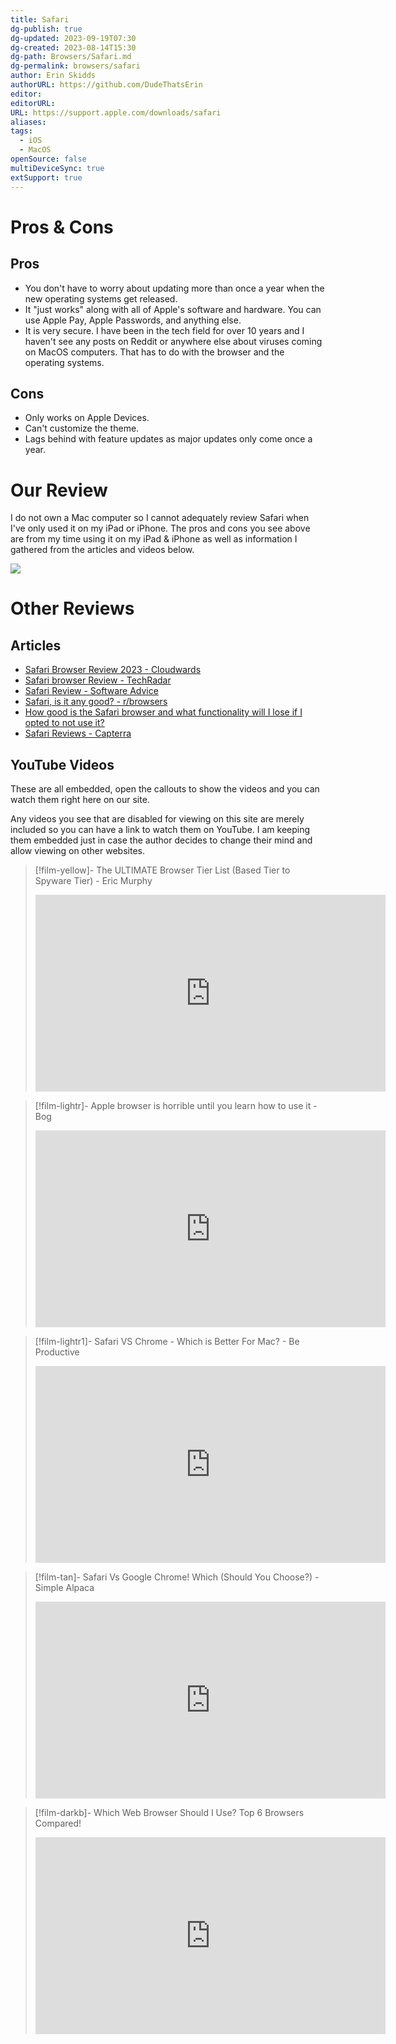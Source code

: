 ```yaml
---
title: Safari
dg-publish: true
dg-updated: 2023-09-19T07:30
dg-created: 2023-08-14T15:30
dg-path: Browsers/Safari.md
dg-permalink: browsers/safari
author: Erin Skidds
authorURL: https://github.com/DudeThatsErin
editor: 
editorURL: 
URL: https://support.apple.com/downloads/safari
aliases: 
tags:
  - iOS
  - MacOS
openSource: false
multiDeviceSync: true
extSupport: true
---
```

# Pros & Cons
## Pros
- You don't have to worry about updating more than once a year when the new operating systems get released.
- It "just works" along with all of Apple's software and hardware. You can use Apple Pay, Apple Passwords, and anything else.
- It is very secure. I have been in the tech field for over 10 years and I haven't see any posts on Reddit or anywhere else about viruses coming on MacOS computers. That has to do with the browser and the operating systems.
## Cons
- Only works on Apple Devices.
- Can't customize the theme.
- Lags behind with feature updates as major updates only come once a year.
# Our Review
I do not own a Mac computer so I cannot adequately review Safari when I've only used it on my iPad or iPhone. The pros and cons you see above are from my time using it on my iPad & iPhone as well as information I gathered from the articles and videos below.

![](https://www.apple.com/v/safari/p/images/overview/safari_hero__fkzc2y65q5u2_large_2x.jpg)
# Other Reviews
## Articles
- [Safari Browser Review 2023 - Cloudwards](https://www.cloudwards.net/safari-review/#:~:text=Safari%20ranks%20pretty%20high%20for,use%20Apple%20Pay%20in%2Dbrowser.)
- [Safari browser Review - TechRadar](https://www.techradar.com/reviews/safari-browser)
- [Safari Review - Software Advice](https://www.softwareadvice.com/browser/safari-profile/reviews/)
- [Safari, is it any good? - r/browsers](https://www.reddit.com/r/browsers/comments/xvh108/safari_is_it_any_good/)
- [How good is the Safari browser and what functionality will I lose if I opted to not use it?](https://www.reddit.com/r/apple/comments/p54qjn/how_good_is_the_safari_browser_and_what/)
- [Safari Reviews - Capterra](https://www.capterra.com/p/229123/Safari/reviews/)
## YouTube Videos
These are all embedded, open the callouts to show the videos and you can watch them right here on our site.

Any videos you see that are disabled for viewing on this site are merely included so you can have a link to watch them on YouTube. I am keeping them embedded just in case the author decides to change their mind and allow viewing on other websites.

>[!film-yellow]- The ULTIMATE Browser Tier List (Based Tier to Spyware Tier) - Eric Murphy
><iframe width="560" height="315" src="https://www.youtube.com/embed/j5r6jFE8gic" title="YouTube video player" frameborder="0" allow="accelerometer; autoplay; clipboard-write; encrypted-media; gyroscope; picture-in-picture; web-share" allowfullscreen></iframe>

> [!film-lightr]- Apple browser is horrible until you learn how to use it - Bog
> <iframe width="560" height="315" src="https://www.youtube.com/embed/NSE-c78I6CA?si=DGqa9xyc-L0x6g5s" title="YouTube video player" frameborder="0" allow="accelerometer; autoplay; clipboard-write; encrypted-media; gyroscope; picture-in-picture; web-share" allowfullscreen></iframe>

> [!film-lightr1]- Safari VS Chrome - Which is Better For Mac? - Be Productive
> <iframe width="560" height="315" src="https://www.youtube.com/embed/ug7yPO3buy4?si=0MwE-g_I2O4_8Kki" title="YouTube video player" frameborder="0" allow="accelerometer; autoplay; clipboard-write; encrypted-media; gyroscope; picture-in-picture; web-share" allowfullscreen></iframe>

> [!film-tan]- Safari Vs Google Chrome! Which (Should You Choose?) - Simple Alpaca
> <iframe width="560" height="315" src="https://www.youtube.com/embed/9sJZLDsZdiA?si=HzVFhhnXkoVXrM0m" title="YouTube video player" frameborder="0" allow="accelerometer; autoplay; clipboard-write; encrypted-media; gyroscope; picture-in-picture; web-share" allowfullscreen></iframe>

> [!film-darkb]- Which Web Browser Should I Use? Top 6 Browsers Compared!
> <iframe width="560" height="315" src="https://www.youtube.com/embed/Z29uz49zwG8?si=Tij6qDrE9Vi7owio" title="YouTube video player" frameborder="0" allow="accelerometer; autoplay; clipboard-write; encrypted-media; gyroscope; picture-in-picture; web-share" allowfullscreen></iframe>